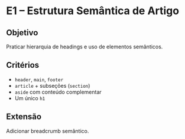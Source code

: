 # E1 – Estrutura Semântica de Artigo

## Objetivo
Praticar hierarquia de headings e uso de elementos semânticos.

## Critérios
- `header`, `main`, `footer`
- `article` + subseções (`section`)
- `aside` com conteúdo complementar
- Um único `h1`

## Extensão
Adicionar breadcrumb semântico.
